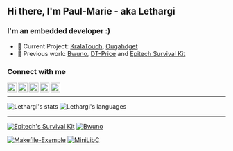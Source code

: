 ## Hi there, I'm Paul-Marie - aka Lethargi

### I'm an embedded developer :)

- 🚧 Current Project: [KralaTouch][kralatouch], [Ougahdget][ougahdget]
- 📍 Previous work: [Bwuno][bwuno], [DT-Price][dt-price] and [Epitech Survival Kit][epitech-survival-kit]

### Connect with me

[<img align="left" alt="twitter_logo" width="22px" src="https://cdn.jsdelivr.net/npm/simple-icons@3.12.4/icons/twitter.svg">][twitter]
[<img align="left" alt="instagram_logo" width="22px" src="https://cdn.jsdelivr.net/npm/simple-icons@3.12.4/icons/instagram.svg">][instagram]
[<img align="left" alt="youtube_logo" width="22px" src="https://cdn.jsdelivr.net/npm/simple-icons@3.12.4/icons/youtube.svg">][youtube]
[<img align="left" alt="twitch_logo" width="22px" src="https://cdn.jsdelivr.net/npm/simple-icons@3.12.4/icons/twitch.svg">][twitch]
<!---[<img align="left" alt="spotify_logo" width="22px" src="https://cdn.jsdelivr.net/npm/simple-icons@3.12.4/icons/spotify.svg">][spotify]--->
[<img align="left" alt="discord_logo" width="22px" src="https://cdn.jsdelivr.net/npm/simple-icons@3.12.4/icons/discord.svg">][discord]
<br>

---

![Lethargi's stats](https://github-readme-stats.vercel.app/api?username=Paul-Marie&show_icons=true&hide_border=true&title_color=C53030&icon_color=C53030)
![Lethargi's languages](https://github-readme-stats.vercel.app/api/top-langs/?username=Paul-Marie&hide=html,java&hide_border=true&title_color=C53030)

---

[![Epitech's Survival Kit](https://github-readme-stats.vercel.app/api/pin/?username=Paul-Marie&repo=Epitech-Survival-Kit&title_color=C53030&bg_color=F7FAFC&hide_border=true&show_owner=true)][epitech-survival-kit]
[![Bwuno](https://github-readme-stats.vercel.app/api/pin/?username=Paul-Marie&repo=Bwuno&title_color=C53030&bg_color=F7FAFC&hide_border=true)][bwuno]
<!---([![KralAPI](https://github-readme-stats.vercel.app/api/pin/?username=KralaTouch&repo=KralAPI&title_color=C53030&bg_color=F7FAFC&hide_border=true&show_owner=true)][kralapi]--->
<!---([![KralAPI](https://github-readme-stats.vercel.app/api/pin/?username=KralaTouch&repo=OugAhPI&title_color=C53030&bg_color=F7FAFC&hide_border=true&show_owner=true)][ougahpi]--->
[![Makefile-Exemple](https://github-readme-stats.vercel.app/api/pin/?username=Paul-Marie&repo=Makefile-Example&title_color=C53030&bg_color=F7FAFC&hide_border=true)][makefile-example]
[![MiniLibC](https://github-readme-stats.vercel.app/api/pin/?username=Paul-Marie&repo=minilibc&title_color=C53030&bg_color=F7FAFC&hide_border=true)][minilibc]

[epitech-survival-kit]: https://github.com/Paul-Marie/Epitech-Survival-Kit
[kralapi]: https://github.com/Kralatouch/KralAPI
[ougahpi]: https://github.com/Ougahdget/OugAhPI
[bwuno]: https://github.com/Paul-Marie/Bwuno
[makefile-example]: https://github.com/Paul-Marie/Makefile-Example
[minilibc]: https://github.com/Paul-Marie/MiniLibC
[ougahdget]: https://github.com/Ougahdget
[kralatouch]: https://github.com/Kralatouch/KralaTouch
[twitter]: https://twitter.com/Lethargi_
[instagram]: https://www.instagram.com/pm.bettinelli
[youtube]: https://www.youtube.com/channel/UCX8MX68vCptkyWqu0gfzswA
[twitch]: https://www.twitch.tv/Lethargi
<!---[switch]: --->
[discord]: https://discord.com/users/253926001640210432
[dt-price]: https://dt-price.com
